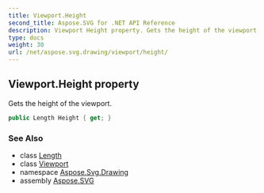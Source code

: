```yaml
---
title: Viewport.Height
second_title: Aspose.SVG for .NET API Reference
description: Viewport Height property. Gets the height of the viewport
type: docs
weight: 30
url: /net/aspose.svg.drawing/viewport/height/
---
```

## Viewport.Height property

Gets the height of the viewport.

```csharp
public Length Height { get; }
```

### See Also

* class [Length](../../length/)
* class [Viewport](../)
* namespace [Aspose.Svg.Drawing](../../../aspose.svg.drawing/)
* assembly [Aspose.SVG](../../../)
